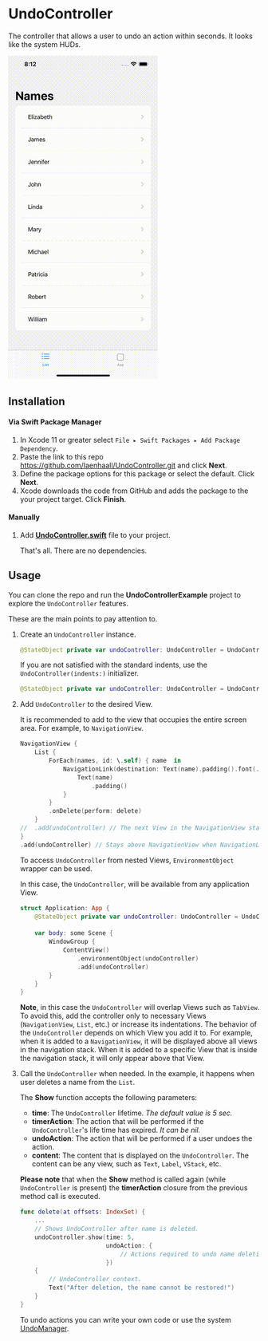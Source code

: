 # UndoController

The controller that allows a user to undo an action within seconds. It looks like the system HUDs.

![Example](Images/Example.gif)



## Installation

#### Via Swift Package Manager

1. In Xcode 11 or greater select `File ▸ Swift Packages ▸ Add Package Dependency`.
2. Paste the link to this repo https://github.com/Iaenhaall/UndoController.git and click **Next**.
3. Define the package options for this package or select the default. Click **Next**.
4. Xcode downloads the code from GitHub and adds the package to the your project target. Click **Finish**.

#### Manually

1. Add **[UndoController.swift](https://github.com/Iaenhaall/UndoController/blob/master/Sources/UndoController/UndoController.swift)** file to your project.

   That's all. There are no dependencies.



## Usage

You can clone the repo and run the **UndoControllerExample** project to explore the `UndoController` features.

These are the main points to pay attention to.

1. Create an `UndoController` instance.

   ```swift
   @StateObject private var undoController: UndoController = UndoController()
   ```

   If you are not satisfied with the standard indents, use the `UndoController(indents:)` initializer.

   ```swift
   @StateObject private var undoController: UndoController = UndoController(indents: EdgeInsets(top: 0, leading: 20, bottom: 20, trailing: 20))
   ```

2. Add `UndoController` to the desired View.

   It is recommended to add to the view that occupies the entire screen area. For example, to `NavigationView`.

   ```swift
   NavigationView {
       List {
           ForEach(names, id: \.self) { name  in
               NavigationLink(destination: Text(name).padding().font(.largeTitle)) {
                   Text(name)
                       .padding()
               }
           }
           .onDelete(perform: delete)
       }
   //  .add(undoController) // The next View in the NavigationView stack overlaps UndoController when the NavigationLink is activated.
   }
   .add(undoController) // Stays above NavigationView when NavigationLink is activated.
   ```

   To access `UndoController` from nested Views, `EnvironmentObject` wrapper can be used.

   In this case, the `UndoController`, will be available from any application View.

   ```swift
   struct Application: App {
       @StateObject private var undoController: UndoController = UndoController()
       
       var body: some Scene {
           WindowGroup {
               ContentView()
                   .environmentObject(undoController)
                   .add(undoController)
           }
       }
   }
   ```

   **Note**, in this case the `UndoController` will overlap Views such as `TabView`. To avoid this, add the controller only to necessary Views (`NavigationView`, `List`, etc.) or increase its indentations. The behavior of the `UndoController` depends on which View you add it to. For example, when it is added to a `NavigationView`, it will be displayed above all views in the navigation stack. When it is added to a specific View that is inside the navigation stack, it will only appear above that View.

3. Call the `UndoController` when needed. In the example, it happens when user deletes a name from the `List`.

   The **Show** function accepts the following parameters:

   * **time**: The `UndoController` lifetime. *The default value is 5 sec.*
   * **timerAction**: The action that will be performed if the `UndoController`'s life time has expired. *It can be nil.*
   * **undoAction**: The action that will be performed if a user undoes the action.
   * **content**: The content that is displayed on the `UndoController`. The content can be any view, such as `Text`, `Label`, `VStack`, etc.

   **Please note** that when the **Show** method is called again (while `UndoController` is present) the **timerAction** closure from the previous method call is executed.

   ```swift
   func delete(at offsets: IndexSet) {
       ...
       // Shows UndoController after name is deleted.
       undoController.show(time: 5,
                           undoAction: {
                               // Actions required to undo name deletion.
                           })
       {
           // UndoController context.
           Text("After deletion, the name cannot be restored!")
       }
   }
   ```

   To undo actions you can write your own code or use the system [UndoManager](https://developer.apple.com/documentation/foundation/undomanager).

